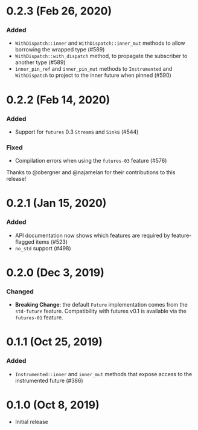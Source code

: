 # 0.2.3 (Feb 26, 2020)

### Added

- `WithDispatch::inner` and `WithDispatch::inner_mut` methods to allow borrowing
  the wrapped type (#589)
- `WithDispatch::with_dispatch` method, to propagate the subscriber to another
  type (#589)
- `inner_pin_ref` and `inner_pin_mut` methods to `Instrumented` and
  `WithDispatch` to project to the inner future when pinned (#590)

# 0.2.2 (Feb 14, 2020)

### Added

- Support for `futures` 0.3 `Stream`s and `Sink`s (#544)

### Fixed

- Compilation errors when using the `futures-03` feature (#576)

Thanks to @obergner and @najamelan for their contributions to this release!

# 0.2.1 (Jan 15, 2020)

### Added

- API documentation now shows which features are required by feature-flagged items (#523)
- `no_std` support (#498)

# 0.2.0 (Dec 3, 2019)

### Changed

- **Breaking Change**: the default `Future` implementation comes from the `std-future` feature.
  Compatibility with futures v0.1 is available via the `futures-01` feature.

# 0.1.1 (Oct 25, 2019)

### Added

- `Instrumented::inner` and `inner_mut` methods that expose access to the
  instrumented future (#386)

# 0.1.0 (Oct 8, 2019)

- Initial release
